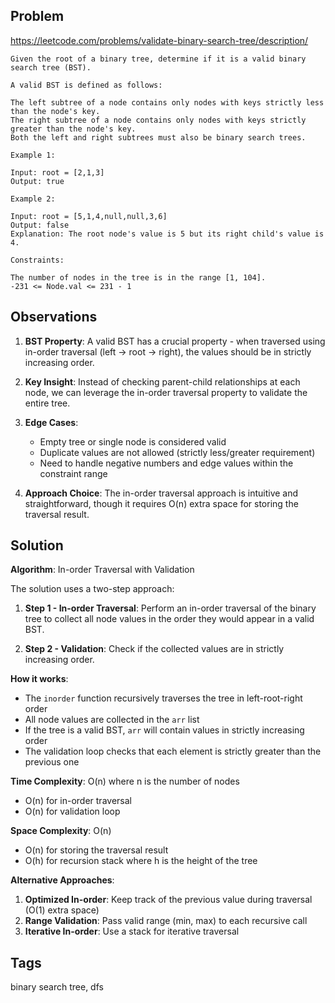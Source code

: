 ## Problem

https://leetcode.com/problems/validate-binary-search-tree/description/

```
Given the root of a binary tree, determine if it is a valid binary search tree (BST).

A valid BST is defined as follows:

The left subtree of a node contains only nodes with keys strictly less than the node's key.
The right subtree of a node contains only nodes with keys strictly greater than the node's key.
Both the left and right subtrees must also be binary search trees.

Example 1:

Input: root = [2,1,3]
Output: true

Example 2:

Input: root = [5,1,4,null,null,3,6]
Output: false
Explanation: The root node's value is 5 but its right child's value is 4.

Constraints:

The number of nodes in the tree is in the range [1, 104].
-231 <= Node.val <= 231 - 1
```

## Observations

1. **BST Property**: A valid BST has a crucial property - when traversed using in-order traversal (left → root → right), the values should be in strictly increasing order.

2. **Key Insight**: Instead of checking parent-child relationships at each node, we can leverage the in-order traversal property to validate the entire tree.

3. **Edge Cases**: 
   - Empty tree or single node is considered valid
   - Duplicate values are not allowed (strictly less/greater requirement)
   - Need to handle negative numbers and edge values within the constraint range

4. **Approach Choice**: The in-order traversal approach is intuitive and straightforward, though it requires O(n) extra space for storing the traversal result.

## Solution

**Algorithm**: In-order Traversal with Validation

The solution uses a two-step approach:

1. **Step 1 - In-order Traversal**: Perform an in-order traversal of the binary tree to collect all node values in the order they would appear in a valid BST.

2. **Step 2 - Validation**: Check if the collected values are in strictly increasing order.

**How it works**:
- The `inorder` function recursively traverses the tree in left-root-right order
- All node values are collected in the `arr` list
- If the tree is a valid BST, `arr` will contain values in strictly increasing order
- The validation loop checks that each element is strictly greater than the previous one

**Time Complexity**: O(n) where n is the number of nodes
- O(n) for in-order traversal
- O(n) for validation loop

**Space Complexity**: O(n) 
- O(n) for storing the traversal result
- O(h) for recursion stack where h is the height of the tree

**Alternative Approaches**:
1. **Optimized In-order**: Keep track of the previous value during traversal (O(1) extra space)
2. **Range Validation**: Pass valid range (min, max) to each recursive call
3. **Iterative In-order**: Use a stack for iterative traversal

## Tags

binary search tree, dfs